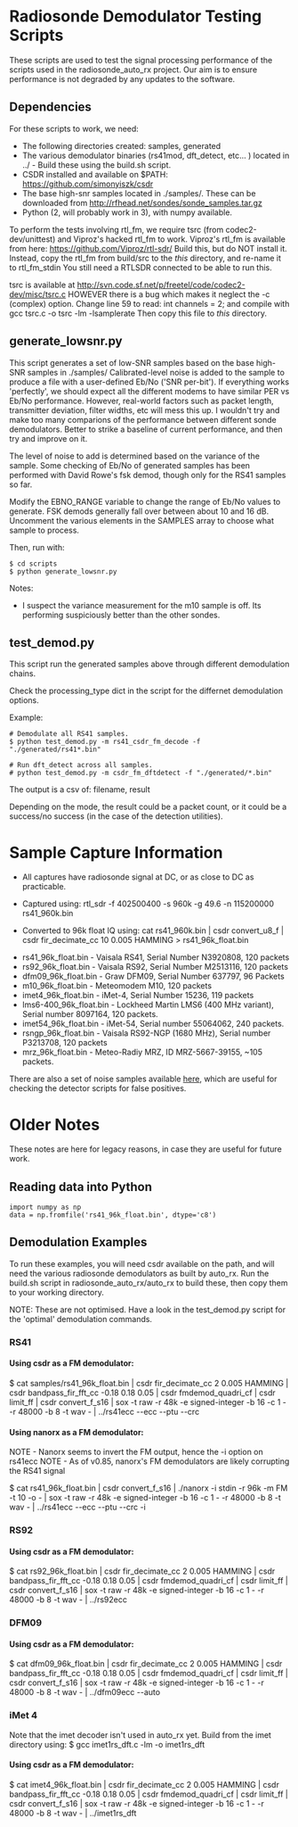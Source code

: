 # Radiosonde Demodulator Testing Scripts

These scripts are used to test the signal processing performance of the scripts used in the radiosonde_auto_rx project. Our aim is to ensure performance is not degraded by any updates to the software.

## Dependencies
For these scripts to work, we need:
 * The following directories created: samples, generated
 * The various demodulator binaries (rs41mod, dft_detect, etc... ) located in ../  - Build these using the build.sh script.
 * CSDR installed and available on $PATH: https://github.com/simonyiszk/csdr
 * The base high-snr samples located in ./samples/. These can be downloaded from http://rfhead.net/sondes/sonde_samples.tar.gz
 * Python (2, will probably work in 3), with numpy available.

To perform the tests involving rtl_fm, we require tsrc (from codec2-dev/unittest) and Viproz's hacked rtl_fm to work.
Viproz's rtl_fm is available from here: https://github.com/Viproz/rtl-sdr/
Build this, but do NOT install it. Instead, copy the rtl_fm from build/src to the *this* directory, and re-name it to rtl_fm_stdin
You still need a RTLSDR connected to be able to run this.

tsrc is available at http://svn.code.sf.net/p/freetel/code/codec2-dev/misc/tsrc.c
HOWEVER there is a bug which makes it neglect the -c (complex) option.
Change line 59 to read: int channels = 2;
and compile with gcc tsrc.c -o tsrc -lm -lsamplerate
Then copy this file to *this* directory.

## generate_lowsnr.py
This script generates a set of low-SNR samples based on the base high-SNR samples in ./samples/
Calibrated-level noise is added to the sample to produce a file with a user-defined Eb/No ('SNR per-bit').
If everything works 'perfectly', we should expect all the different modems to have similar PER vs Eb/No performance.
However, real-world factors such as packet length, transmitter deviation, filter widths, etc will mess this up.
I wouldn't try and make too many comparions of the performance between different sonde demodulators. Better to strike
a baseline of current performance, and then try and improve on it.

The level of noise to add is determined based on the variance of the sample. Some checking of Eb/No of generated
samples has been performed with David Rowe's fsk demod, though only for the RS41 samples so far.

Modify the EBNO_RANGE variable to change the range of Eb/No values to generate. FSK demods generally fall over between about 10 and 16 dB.
Uncomment the various elements in the SAMPLES array to choose what sample to process.

Then, run with:
```
$ cd scripts
$ python generate_lowsnr.py
```


Notes:
 * I suspect the variance measurement for the m10 sample is off. Its performing suspiciously better than the other sondes.


## test_demod.py
This script run the generated samples above through different demodulation chains.

Check the processing_type dict in the script for the differnet demodulation options.

Example:
```
# Demodulate all RS41 samples.
$ python test_demod.py -m rs41_csdr_fm_decode -f "./generated/rs41*.bin"

# Run dft_detect across all samples.
# python test_demod.py -m csdr_fm_dftdetect -f "./generated/*.bin"
```

The output is a csv of: filename, result

Depending on the mode, the result could be a packet count, or it could be a success/no success (in the case of the detection utilities).


# Sample Capture Information
- All captures have radiosonde signal at DC, or as close to DC as practicable.

- Captured using: rtl_sdr -f 402500400 -s 960k -g 49.6 -n 115200000 rs41_960k.bin
- Converted to 96k float IQ using: cat rs41_960k.bin | csdr convert_u8_f | csdr fir_decimate_cc 10 0.005 HAMMING > rs41_96k_float.bin


* rs41_96k_float.bin - Vaisala RS41, Serial Number N3920808, 120 packets
* rs92_96k_float.bin - Vaisala RS92, Serial Number M2513116, 120 packets
* dfm09_96k_float.bin - Graw DFM09, Serial Number 637797, 96 Packets
* m10_96k_float.bin - Meteomodem M10, 120 packets
* imet4_96k_float.bin - iMet-4, Serial Number 15236, 119 packets
* lms6-400_96k_float.bin - Lockheed Martin LMS6 (400 MHz variant), Serial number 8097164, 120 packets.
* imet54_96k_float.bin - iMet-54, Serial number 55064062, 240 packets.
* rsngp_96k_float.bin - Vaisala RS92-NGP (1680 MHz), Serial number P3213708, 120 packets
* mrz_96k_float.bin - Meteo-Radiy MRZ, ID MRZ-5667-39155, ~105 packets.

There are also a set of noise samples available [here](http://rfhead.net/sondes/noise_samples.tar.gz), which are useful for checking the detector scripts for false positives.


# Older Notes

These notes are here for legacy reasons, in case they are useful for future work.

## Reading data into Python
```
import numpy as np
data = np.fromfile('rs41_96k_float.bin', dtype='c8')
```


## Demodulation Examples
To run these examples, you will need csdr available on the path, and will need the various radiosonde demodulators as built by auto_rx.
Run the build.sh script in radiosonde_auto_rx/auto_rx to build these, then copy them to your working directory.

NOTE: These are not optimised. Have a look in the test_demod.py script for the 'optimal' demodulation commands.

### RS41

#### Using csdr as a FM demodulator:
$ cat samples/rs41_96k_float.bin | csdr fir_decimate_cc 2 0.005 HAMMING | csdr bandpass_fir_fft_cc -0.18 0.18 0.05 | csdr fmdemod_quadri_cf | csdr limit_ff | csdr convert_f_s16 | sox -t raw -r 48k -e signed-integer -b 16 -c 1 - -r 48000 -b 8 -t wav - | ../rs41ecc --ecc --ptu --crc


#### Using nanorx as a FM demodulator:
NOTE - Nanorx seems to invert the FM output, hence the -i option on rs41ecc
NOTE - As of v0.85, nanorx's FM demodulators are likely corrupting the RS41 signal

$ cat rs41_96k_float.bin | csdr convert_f_s16 | ./nanorx -i stdin -r 96k -m FM -t 10 -o - | sox -t raw -r 48k -e signed-integer -b 16 -c 1 - -r 48000 -b 8 -t wav - | ../rs41ecc --ecc --ptu --crc -i


### RS92

#### Using csdr as a FM demodulator:
$ cat rs92_96k_float.bin | csdr fir_decimate_cc 2 0.005 HAMMING | csdr bandpass_fir_fft_cc -0.18 0.18 0.05 | csdr fmdemod_quadri_cf | csdr limit_ff | csdr convert_f_s16 | sox -t raw -r 48k -e signed-integer -b 16 -c 1 - -r 48000 -b 8 -t wav - | ../rs92ecc


### DFM09

#### Using csdr as a FM demodulator:
$ cat dfm09_96k_float.bin | csdr fir_decimate_cc 2 0.005 HAMMING | csdr bandpass_fir_fft_cc -0.18 0.18 0.05 | csdr fmdemod_quadri_cf | csdr limit_ff | csdr convert_f_s16 | sox -t raw -r 48k -e signed-integer -b 16 -c 1 - -r 48000 -b 8 -t wav - | ../dfm09ecc --auto


### iMet 4
Note that the imet decoder isn't used in auto_rx yet. Build from the imet directory using:
$ gcc imet1rs_dft.c -lm -o imet1rs_dft

#### Using csdr as a FM demodulator:
$ cat imet4_96k_float.bin | csdr fir_decimate_cc 2 0.005 HAMMING | csdr bandpass_fir_fft_cc -0.18 0.18 0.05 | csdr fmdemod_quadri_cf | csdr limit_ff | csdr convert_f_s16 | sox -t raw -r 48k -e signed-integer -b 16 -c 1 - -r 48000 -b 8 -t wav - | ../imet1rs_dft
